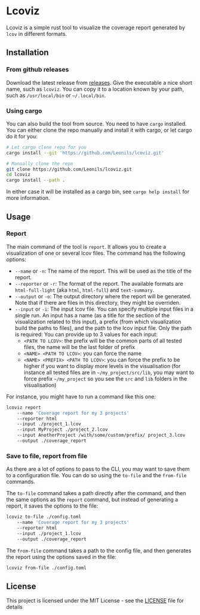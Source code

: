 # Lcoviz

Lcoviz is a simple rust tool to visualize the coverage report generated by `lcov` in different formats.

## Installation

### From github releases

Download the latest release from [releases](https://github.com/Leonils/lcoviz/releases). Give the executable a nice short name, such as `lcoviz`. You can copy it to a location known by your path, such as `/usr/local/bin` or `~/.local/bin`.

### Using cargo

You can also build the tool from source. You need to have `cargo` installed. You can either clone the repo manually and install it with cargo, or let cargo do it for you:

```bash
# Let cargo clone repo for you
cargo install --git 'https://github.com/Leonils/lcoviz.git'

# Manually clone the repo
git clone https://github.com/Leonils/lcoviz.git
cd lcoviz
cargo install --path .
```

In either case it will be installed as a cargo bin, see `cargo help install` for more information.

## Usage

### Report

The main command of the tool is `report`. It allows you to create a visualization of one or several lcov files. The command has the following options:

- `--name` or `-n`: The name of the report. This will be used as the title of the report.
- `--reporter` or `-r`: The format of the report. The available formats are `html-full-light` (aka `html`, `html-full`) and `text-summary`.
- `--output` or `-o`: The output directory where the report will be generated. Note that if there are files in this directory, they might be overriden.
- `--input` or `-i`: The input lcov file. You can specify multiple input files in a single run. An input has a name (as a title for the section of the visualization related to this input), a prefix (from which visualization build the paths to files), and the path to the lcov input file. Only the path is required: You can provide up to 3 values for each input:
  - `<PATH TO LCOV>`: the prefix will be the common parts of all tested files, the name will be the last folder of prefix
  - `<NAME> <PATH TO LCOV>`: you can force the name
  - `<NAME> <PREFIX> <PATH TO LCOV>`: you can force the prefix to be higher if you want to display more levels in the visualisation (for instance all tested files are in `~/my_project/src/lib`, you may want to force prefix `~/my_project` so you see the `src` and `lib` folders in the visualisation)

For instance, you might have to run a command like this one:

```bash
lcoviz report
    --name 'Coverage report for my 3 projects'
    --reporter html
    --input ./project_1.lcov
    --input MyProject ./project_2.lcov
    --input AnotherProject /with/some/custom/prefix/ project_3.lcov
    --output ./coverage_report
```

### Save to file, report from file

As there are a lot of options to pass to the CLI, you may want to save them to a configuration file. You can do so using the `to-file` and the `from-file` commands.

The `to-file` command takes a path directly after the command, and then the same options as the `report` command, but instead of generating a report, it saves the options to the file:

```bash
lcoviz to-file ./config.toml
    --name 'Coverage report for my 3 projects'
    --reporter html
    --input ./project_1.lcov
    --output ./coverage_report
```

The `from-file` command takes a path to the config file, and then generates the report using the options saved in the file:

```bash
lcoviz from-file ./config.toml
```

## License

This project is licensed under the MIT License - see the [LICENSE](LICENSE) file for details
